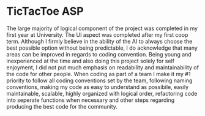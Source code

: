 # TicTacToe ASP

The large majority of logical component of the project was completed in my first year at University. The UI aspect was completed after my first coop term. Although I firmly believe in the ability of the AI to always choose the best possible option without being predictable, I do acknowledge that many areas can be improved in regards to coding convention. Being young and inexperienced at the time and also doing this project solely for self enjoyment, I did not put much emphasis on readability and maintainability of the code for other people. When coding as part of a team I make it my #1 priority to follow all coding conventions set by the team, following naming conventions, making my code as easy to understand as possibile, easily maintainable, scalable, highly organized with logical order, refactoring code into seperate functions when necessary and other steps regarding producing the best code for the community.